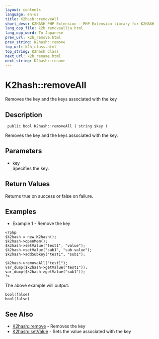```yaml
---
layout: contents
language: en-us
title: K2hash::removeAll
short_desc: K2HASH PHP Extension - PHP Extension library for K2HASH
lang_opp_file: k2h_removeallja.html
lang_opp_word: To Japanese
prev_url: k2h_remove.html
prev_string: K2hash::remove
top_url: k2h_class.html
top_string: K2hash Class
next_url: k2h_rename.html
next_string: K2hash::rename
---
```


# K2hash::removeAll
Removes the key and the keys associated with the key

## Description

```
 public bool K2hash::removeAll ( string $key )
```

Removes the key and the keys associated with the key. 

## Parameters
- key  
Specifies the key.

## Return Values
Returns true on success or false on failure. 

## Examples
- Example 1 - Remove the key

```
<?php
$k2hash = new K2hash();
$k2hash->openMem();
$k2hash->setValue("test1", "value");
$k2hash->setValue("sub1", "sub-value");
$k2hash->addSubkey("test1", "sub1");

$k2hash->removeAll("test1");
var_dump($k2hash->getValue("test1"));
var_dump($k2hash->getValue("sub1"));
?>
```

The above example will output:

```
bool(false)
bool(false)
```


## See Also
- [K2hash::remove](k2h_remove.html) - Removes the key
- [K2hash::setValue](k2h_setvalue.html) - Sets the value associated with the key
